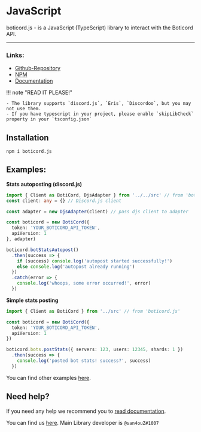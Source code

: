 # JavaScript
boticord.js - is a JavaScript (TypeScript) library to interact with the Boticord API.

____

### Links:

- [Github-Repository](https://github.com/boticord/boticord.js) 
- [NPM](https://www.npmjs.com/package/boticord.js) 
- [Documentation](https://js.boticord.top/)


!!! note "READ IT PLEASE!"

    - The library supports `discord.js`, `Eris`, `Discordoo`, but you may not use them.
    - If you have typescript in your project, please enable `skipLibCheck` property in your `tsconfig.json`


## Installation
```
npm i boticord.js
```

## Examples:

**Stats autoposting  (discord.js)**

```ts
import { Client as BotiCord, DjsAdapter } from '../../src' // from 'boticord.js'
const client: any = {} // Discord.js client

const adapter = new DjsAdapter(client) // pass djs client to adapter

const boticord = new BotiCord({
  token: 'YOUR_BOTICORD_API_TOKEN',
  apiVersion: 1
}, adapter)

boticord.botStatsAutopost()
  .then(success => {
    if (success) console.log('autopost started successfully!')
    else console.log('autopost already running')
  })
  .catch(error => {
    console.log('whoops, some error occurred!', error)
  })
```

**Simple stats posting**

```ts
import { Client as BotiCord } from '../src' // from 'boticord.js'

const boticord = new BotiCord({
  token: 'YOUR_BOTICORD_API_TOKEN',
  apiVersion: 1
})

boticord.bots.postStats({ servers: 123, users: 12345, shards: 1 })
  .then(success => {
    console.log('posted bot stats! success?', success)
  })
```

You can find other examples [here](https://github.com/boticord/boticord.js/tree/master/examples).

## Need help?

If you need any help we recommend you to [read documentation](https://js.boticord.top/).

You can find us [here](https://boticord.top/discord). Main Library developer is `@san4ouZ#1007`
